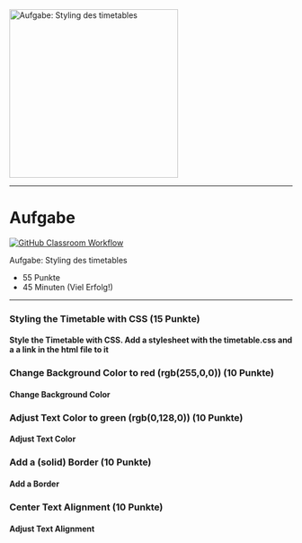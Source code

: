 <img src="timetable.png" alt="Aufgabe: Styling des timetables" width="300"/>

---
# Aufgabe
[![GitHub Classroom Workflow](https://github.com/test-23-07/ttc2/actions/workflows/classroom.yml/badge.svg)](https://github.com/test-23-07/ttc2/actions/workflows/classroom.yml) 

Aufgabe: Styling des timetables
* 55 Punkte
* 45 Minuten (Viel Erfolg!)

---
### Styling the Timetable with CSS (15 Punkte)
#### Style the Timetable with CSS. Add a stylesheet with the timetable.css and a a link in the html file to it

### Change Background Color to red (rgb(255,0,0)) (10 Punkte)
#### Change Background Color

### Adjust Text Color to green (rgb(0,128,0)) (10 Punkte)
#### Adjust Text Color

### Add a (solid) Border (10 Punkte)
#### Add a Border

### Center Text Alignment (10 Punkte)
#### Adjust Text Alignment

